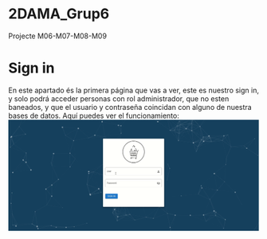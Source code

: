 # 2DAMA_Grup6
Projecte M06-M07-M08-M09
# Sign in
En este apartado és la primera página que vas a ver, este es nuestro sign in, y solo podrá acceder personas con rol administrador, que no esten baneados, y que el usuario y contraseña coincidan con alguno de nuestra bases de datos. Aquí puedes ver el funcionamiento:
![](signin.gif)

